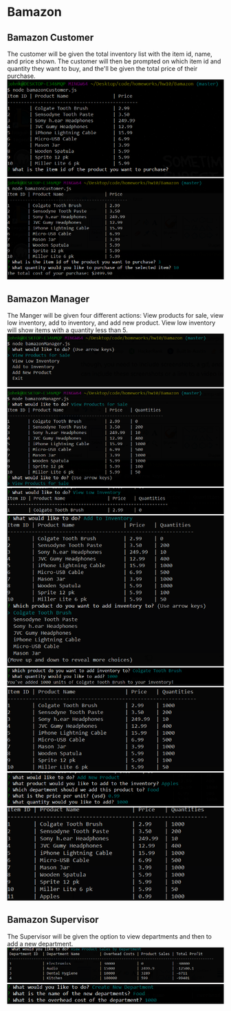 # Bamazon

## Bamazon Customer
The customer will be given the total inventory list with the item id, name, and price shown. The customer will then be prompted on which item id and quantity they want to buy, and the'll be given the total price of their purchase.
![Image of initial item list](./images/customer1.png)
![Image after prompts are answered](./images/customer2.png)

## Bamazon Manager
The Manger will be given four different actions: View products for sale, view low inventory, add to inventory, and add new product. View low inventory will show items with a quantity less than 5.
![Image of total products for sale](./images/manager1.png)
![Image of total products for sale](./images/manager2.png)
![Image of total products for sale](./images/manager3.png)
![Image of total products for sale](./images/manager4.png)
![Image of total products for sale](./images/manager5.png)
![Image of total products for sale](./images/manager6.png)
![Image of total products for sale](./images/manager7.png)
![Image of total products for sale](./images/manager8.png)

## Bamazon Supervisor
The Supervisor will be given the option to view departments and then to add a new department.
![Supervisor Images](./images/supervisor1.png)
![Supervisor Images](./images/supervisor2.png)